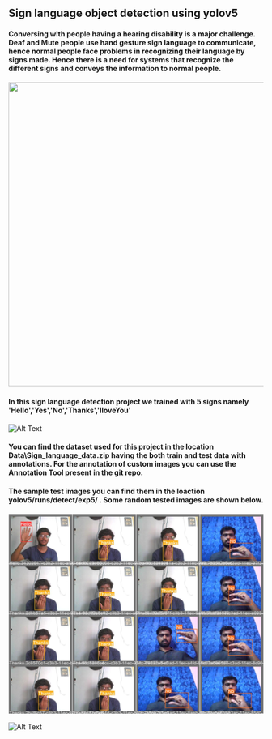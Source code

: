## Sign language object detection using yolov5

#### Conversing with people having a hearing disability is a major challenge. Deaf and Mute people use hand gesture sign language to communicate, hence normal people face problems in recognizing their language by signs made. Hence there is a need for systems that recognize the different signs and conveys the information to normal people.

<img src="https://wp.dailybruin.com/images/2020/08/787CA2F1-ED0B-4C2E-83FD-FFF4140712F0.png" width="800" height="600">

#### In this sign language detection project we trained with 5 signs namely 'Hello','Yes','No','Thanks','IloveYou'

![Alt Text](https://encrypted-tbn0.gstatic.com/images?q=tbn:ANd9GcSBgfAfVyslUzkv4TUXQP5RZnMhX6Y0lJbEqA&usqp=CAU)

#### You can find the dataset used for this project in the location Data\Sign_language_data.zip having the both train and test data with annotations. For the annotation of custom images you can use the Annotation Tool present in the git repo. 

#### The sample test images you can find them in the loaction  yolov5/runs/detect/exp5/ . Some random tested images are shown below.
![Alt Text](img1.jfif)

![Alt Text](https://www.animatedimages.org/data/media/466/animated-thank-you-image-0091.gif)
